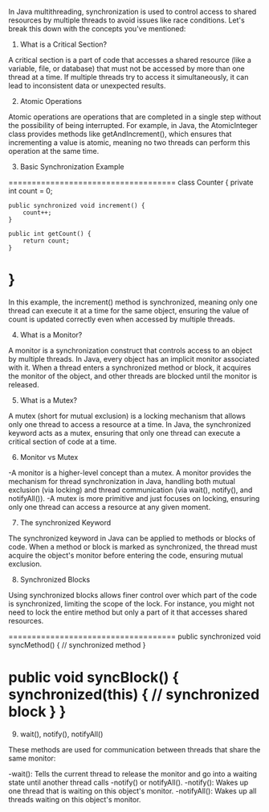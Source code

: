 In Java multithreading, synchronization is used to control access to shared resources by multiple threads to avoid issues like race conditions. Let's break this down with the concepts you've mentioned:

1. What is a Critical Section?

A critical section is a part of code that accesses a shared resource (like a variable, file, or database) that must not be accessed by more than one thread at a time. If multiple threads try to access it simultaneously, it can lead to inconsistent data or unexpected results.


2. Atomic Operations

Atomic operations are operations that are completed in a single step without the possibility of being interrupted. For example, in Java, the AtomicInteger class provides methods like getAndIncrement(), which ensures that incrementing a value is atomic, meaning no two threads can perform this operation at the same time.


3. Basic Synchronization Example

====================================
class Counter {
    private int count = 0;

    public synchronized void increment() {
        count++;
    }

    public int getCount() {
        return count;
    }
}
====================================

In this example, the increment() method is synchronized, meaning only one thread can execute it at a time for the same object, ensuring the value of count is updated correctly even when accessed by multiple threads.


4. What is a Monitor?

A monitor is a synchronization construct that controls access to an object by multiple threads. In Java, every object has an implicit monitor associated with it. When a thread enters a synchronized method or block, it acquires the monitor of the object, and other threads are blocked until the monitor is released.


5. What is a Mutex?

A mutex (short for mutual exclusion) is a locking mechanism that allows only one thread to access a resource at a time. In Java, the synchronized keyword acts as a mutex, ensuring that only one thread can execute a critical section of code at a time.


6. Monitor vs Mutex

-A monitor is a higher-level concept than a mutex. A monitor provides the mechanism for thread synchronization in Java, handling both mutual exclusion (via locking) and thread communication (via wait(), notify(), and notifyAll()).
-A mutex is more primitive and just focuses on locking, ensuring only one thread can access a resource at any given moment.


7. The synchronized Keyword

The synchronized keyword in Java can be applied to methods or blocks of code. When a method or block is marked as synchronized, the thread must acquire the object's monitor before entering the code, ensuring mutual exclusion.


8. Synchronized Blocks

Using synchronized blocks allows finer control over which part of the code is synchronized, limiting the scope of the lock. For instance, you might not need to lock the entire method but only a part of it that accesses shared resources.

====================================
public synchronized void syncMethod() {
    // synchronized method
}

public void syncBlock() {
    synchronized(this) {
        // synchronized block
    }
}
====================================

9. wait(), notify(), notifyAll()


These methods are used for communication between threads that share the same monitor:

-wait(): Tells the current thread to release the monitor and go into a waiting state until another thread calls -notify() or notifyAll().
-notify(): Wakes up one thread that is waiting on this object's monitor.
-notifyAll(): Wakes up all threads waiting on this object's monitor.


